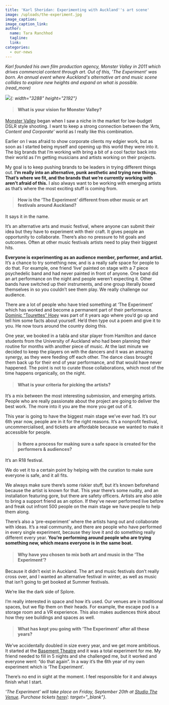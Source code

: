 ```yaml
---
title: 'Karl Sheridan: Experimenting with Auckland''s art scene'
image: /uploads/the-experiment.jpg
image_caption:
image_caption_link:
author:
  name: Tara Ranchhod
  tagline:
  link:
categories:
  - our-news
---
```


*Karl founded his own film production agency, Monster Valley in 2011 which drives commercial content through art. Out of this, 'The Experiment' was born. An annual event where Auckland's alternative art and music scene collides to explore new heights and expand on what is possible. (read\_more)*

*![](/uploads/mv-karl-13-copy-1.jpg){: width="3288" height="2192"}*

> #### What is your vision for Monster Valley?&nbsp;

[Monster Valley](https://www.monstervalley.co.nz/) began when I saw a niche in the market for low-budget DSLR style shooting. I want to keep a strong connection between the *‘Arts, Content and Corporate’* world as I really like this combination.

Earlier on I was afraid to show corporate clients my edgier work, but as soon as I started being myself and opening up this world they were into it. The big brands that I’m working with bring a bit of a cool factor back into their world as I’m getting musicians and artists working on their projects.

My goal is to keep pushing brands to be leaders in trying different things out. **I’m really into an alternative, punk aesthetic and trying new things. That’s where we fit, and the brands that we’re currently working with aren’t afraid of this.** I also always want to be working with emerging artists as that’s where the most exciting stuff is coming from.

> #### How is the ‘The Experiment’ different from other music or art festivals around Auckland?

It says it in the name.&nbsp;

It’s an alternative arts and music festival, where anyone can submit their idea but they have to experiment with their craft. It gives people an opportunity to collaborate. There’s also no pressure to hit goals and outcomes. Often at other music festivals artists need to play their biggest hits.&nbsp;

**Everyone is experimenting as an audience member, performer, and artist.** It’s a chance to try something new, and is a really safe space for people to do that. For example, one friend ‘live’ painted on stage with a 7 piece psychedelic band and had never painted in front of anyone. One band did an art performance on the night and people weren’t expecting it. Other bands have switched up their instruments, and one group literally boxed themselves in so you couldn’t see them play. We really challenge our audience.&nbsp;

There are a lot of people who have tried something at ‘The Experiment’ which has worked and become a permanent part of their performance. [Dominic “Tourettes” Hoey](https://www.facebook.com/tourettesone/) was part of it years ago where you’d go up and tell him some facts about yourself. He’d then type out a poem and give it to you. He now tours around the country doing this.&nbsp;

One year, we booked in a tabla and sitar player from Hamilton and dance students from the University of Auckland who had been planning their routine for months with another piece of music. At the last minute we decided to keep the players on with the dancers and it was an amazing synergy, as they were feeding off each other. The dance class brought them back up for their end of year performance, and that would have never happened. The point is not to curate those collaborations, which most of the time happens organically, on the night.&nbsp;

> #### What is your criteria for picking the artists?&nbsp;&nbsp;

It’s a mix between the most interesting submission, and emerging artists. People who are really passionate about the project are going to deliver the best work. The more into it you are the more you get out of it.&nbsp;

This year is going to have the biggest main stage we’ve ever had. It’s our 6th year now, people are in it for the right reasons. It’s a nonprofit festival, uncommercialised, and tickets are affordable because we wanted to make it accessible for people. &nbsp;

> #### Is there a process for making sure a safe space is created for the performers & audiences?

It’s an R18 festival.&nbsp;

We do vet it to a certain point by helping with the curation to make sure everyone is safe, and it all fits.

We always make sure there’s some riskier stuff, but it’s known beforehand because the artist is known for that. This year there’s some nudity, and an installation featuring gore, but there are safety officers. Artists are also able to bring a support friend as an option. If they’ve never performed live before and freak out infront 500 people on the main stage we have people to help them along.&nbsp;

There’s also a ‘pre-experiment’ where the artists hang out and collaborate with ideas. It’s a real community, and there are people who have performed in every single experiment, because they love it and do something really different every year. **You’re performing around people who are trying something new, which means everyone is in the same boat. &nbsp;**

> #### Why have you chosen to mix both art and music in the ‘The Experiment’?

Because it didn’t exist in Auckland. The art and music festivals don’t really cross over, and I wanted an alternative festival in winter, as well as music that isn’t going to get booked at Summer festivals.

We’re like the dark side of Splore.&nbsp;

I’m really interested in space and how it’s used. Our venues are in traditional spaces, but we flip them on their heads. For example, the escape pod is a storage room and a VR experience. This also makes audiences think about how they see buildings and spaces as well.&nbsp;

> #### What has kept you going with ‘The Experiment’ after all these years?&nbsp;

We’ve accidentally doubled in size every year, and we get more ambitious. It started at the [Basement Theatre](https://basementtheatre.co.nz/) and it was a total experiment for me. My friend needed to fill in 5 nights and she challenged me, but it worked and everyone went: “do that again”. In a way it’s the 6th year of my own experiment which is ‘The Experiment’.&nbsp;

There’s no end in sight at the moment. I feel responsible for it and always finish what I start.

*'The Experiment' will take place on Friday, September 20th at [Studio The Venue](https://studiovenue.co.nz/). Purchase tickets [here](https://www.eventbrite.co.nz/e/the-experiment-2019-tickets-60497859727){: target="_blank"}.*